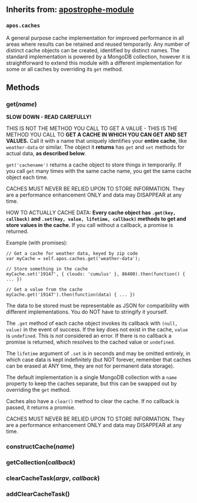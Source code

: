 ## Inherits from: [apostrophe-module](../apostrophe-module/README.md)
### `apos.caches`
A general purpose cache implementation for improved performance in all areas
where results can be retained and reused temporarily. Any number of distinct cache
objects can be created, identified by distinct names. The standard implementation
is powered by a MongoDB collection, however it is straightforward to extend this
module with a different implementation for some or all caches by overriding
its `get` method.


## Methods
### get(*name*)
**SLOW DOWN - READ CAREFULLY!**

THIS IS NOT THE METHOD YOU CALL TO GET A VALUE - THIS IS
THE METHOD YOU CALL TO **GET A CACHE IN WHICH YOU CAN GET AND SET
VALUES.** Call it with a name that uniquely identifies
your **entire cache**, like `weather-data` or similar. The
object it **returns** has `get` and `set` methods for actual data,
**as described below**.

`get('cachename')` returns a cache object to store things in
temporarily. If you call `get` many times with the same cache name,
you get the same cache object each time.

CACHES MUST NEVER BE RELIED UPON TO STORE INFORMATION. They are a
performance enhancement ONLY and data may DISAPPEAR at any time.

HOW TO ACTUALLY CACHE DATA: **Every cache object has `.get(key, callback)` and
`.set(key, value, lifetime, callback)` methods to get
and store values in the cache.** If you call without a callback,
a promise is returned.

Example (with promises):

```
// Get a cache for weather data, keyed by zip code
var myCache = self.apos.caches.get('weather-data');

// Store something in the cache
myCache.set('19147', { clouds: 'cumulus' }, 86400).then(function() { ... })

// Get a value from the cache
myCache.get('19147').then(function(data) { ... })
```

The data to be stored must be representable as JSON for compatibility with
different implementations. You do NOT have to stringify it yourself.

The `.get` method of each cache object invokes its callback with `(null, value)` in the event
of success. If the key does not exist in the cache, `value`
is `undefined`. This is *not* considered an error. If there is no callback
a promise is returned, which resolves to the cached value or `undefined`.

The `lifetime` argument of `.set` is in seconds and may be omitted
entirely, in which case data is kept indefinitely (but NOT forever,
remember that caches can be erased at ANY time, they are not for permanent data storage).

The default implementation is a single MongoDB collection with a
`name` property to keep the caches separate, but this
can be swapped out by overriding the `get` method.

Caches also have a `clear()` method to clear the cache. If
no callback is passed, it returns a promise.

CACHES MUST NEVER BE RELIED UPON TO STORE INFORMATION. They are a
performance enhancement ONLY and data may DISAPPEAR at any time.
### constructCache(*name*)

### getCollection(*callback*)

### clearCacheTask(*argv*, *callback*)

### addClearCacheTask()

